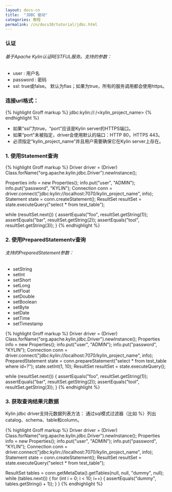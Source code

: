 ```yaml
---
layout: docs-cn
title:  "JDBC 驱动"
categories: 教程
permalink: /cn/docs30/tutorial/jdbc.html
---
```


### 认证

###### 基于Apache Kylin认证RESTFUL服务。支持的参数：
* user : 用户名
* password : 密码
* ssl: true或false。 默认为flas；如果为true，所有的服务调用都会使用https。

### 连接url格式：
{% highlight Groff markup %}
jdbc:kylin://<hostname>:<port>/<kylin_project_name>
{% endhighlight %}
* 如果“ssl”为true，“port”应该是Kylin server的HTTPS端口。
* 如果“port”未被指定，driver会使用默认的端口：HTTP 80，HTTPS 443。
* 必须指定“kylin_project_name”并且用户需要确保它在Kylin server上存在。

### 1. 使用Statement查询
{% highlight Groff markup %}
Driver driver = (Driver) Class.forName("org.apache.kylin.jdbc.Driver").newInstance();

Properties info = new Properties();
info.put("user", "ADMIN");
info.put("password", "KYLIN");
Connection conn = driver.connect("jdbc:kylin://localhost:7070/kylin_project_name", info);
Statement state = conn.createStatement();
ResultSet resultSet = state.executeQuery("select * from test_table");

while (resultSet.next()) {
    assertEquals("foo", resultSet.getString(1));
    assertEquals("bar", resultSet.getString(2));
    assertEquals("tool", resultSet.getString(3));
}
{% endhighlight %}

### 2. 使用PreparedStatementv查询

###### 支持的PreparedStatement参数：
* setString
* setInt
* setShort
* setLong
* setFloat
* setDouble
* setBoolean
* setByte
* setDate
* setTime
* setTimestamp

{% highlight Groff markup %}
Driver driver = (Driver) Class.forName("org.apache.kylin.jdbc.Driver").newInstance();
Properties info = new Properties();
info.put("user", "ADMIN");
info.put("password", "KYLIN");
Connection conn = driver.connect("jdbc:kylin://localhost:7070/kylin_project_name", info);
PreparedStatement state = conn.prepareStatement("select * from test_table where id=?");
state.setInt(1, 10);
ResultSet resultSet = state.executeQuery();

while (resultSet.next()) {
    assertEquals("foo", resultSet.getString(1));
    assertEquals("bar", resultSet.getString(2));
    assertEquals("tool", resultSet.getString(3));
}
{% endhighlight %}

### 3. 获取查询结果元数据
Kylin jdbc driver支持元数据列表方法：
通过sql模式过滤器（比如 %）列出catalog、schema、table和column。

{% highlight Groff markup %}
Driver driver = (Driver) Class.forName("org.apache.kylin.jdbc.Driver").newInstance();
Properties info = new Properties();
info.put("user", "ADMIN");
info.put("password", "KYLIN");
Connection conn = driver.connect("jdbc:kylin://localhost:7070/kylin_project_name", info);
Statement state = conn.createStatement();
ResultSet resultSet = state.executeQuery("select * from test_table");

ResultSet tables = conn.getMetaData().getTables(null, null, "dummy", null);
while (tables.next()) {
    for (int i = 0; i < 10; i++) {
        assertEquals("dummy", tables.getString(i + 1));
    }
}
{% endhighlight %}
